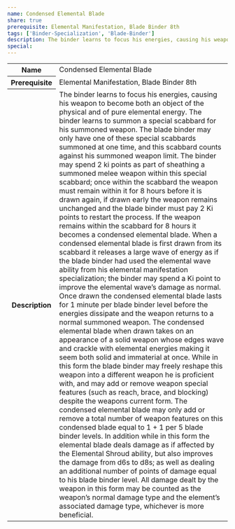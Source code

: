 ```yaml
---
name: Condensed Elemental Blade
share: true
prerequisite: Elemental Manifestation, Blade Binder 8th
tags: ['Binder-Specialization', 'Blade-Binder']
description: The binder learns to focus his energies, causing his weapon to become both an object of the physical and of pure elemental energy. The binder learns to summon a special scabbard for his summoned weapon. The blade binder may only have one of these special scabbards summoned at one time, and this scabbard counts against his summoned weapon limit.  The binder may spend 2 ki points as part of sheathing a summoned melee weapon within this special scabbard; once within the scabbard the weapon must remain within it for 8 hours before it is drawn again, if drawn early the weapon remains unchanged and the blade binder must pay 2 Ki points to restart the process. If the weapon remains within the scabbard for 8 hours it becomes a condensed elemental blade.  When a condensed elemental blade is first drawn from its scabbard it releases a large wave of energy as if the blade binder had used the elemental wave ability from his elemental manifestation specialization; the binder may spend a Ki point to improve the elemental wave’s damage as normal. Once drawn the condensed elemental blade lasts for 1 minute per blade binder level before the energies dissipate and the weapon returns to a normal summoned weapon.  The condensed elemental blade when drawn takes on an appearance of a solid weapon whose edges wave and crackle with elemental energies making it seem both solid and immaterial at once.  While in this form the blade binder may freely reshape this weapon into a different weapon he is proficient with, and may add or remove weapon special features (such as reach, brace, and blocking) despite the weapons current form. The condensed elemental blade may only add or remove a total number of weapon features on this condensed blade equal to 1 + 1 per 5 blade binder levels.  In addition while in this form the elemental blade deals damage as if affected by the Elemental Shroud ability, but also improves the damage from d6s to d8s; as well as dealing an additional number of points of damage equal to his blade binder level.  All damage dealt by the weapon in this form may be counted as the weapon’s normal damage type and the element’s associated damage type, whichever is more beneficial.
special: 
---
```

<p><span style="overflow-x: auto;"><table><tbody><tr><th>Name</th><td>Condensed Elemental Blade</td></tr><tr><th>Prerequisite</th><td>Elemental Manifestation, Blade Binder 8th</td></tr><tr><th>Description</th><td>The binder learns to focus his energies, causing his weapon to become both an object of the physical and of pure elemental energy. The binder learns to summon a special scabbard for his summoned weapon. The blade binder may only have one of these special scabbards summoned at one time, and this scabbard counts against his summoned weapon limit.  The binder may spend 2 ki points as part of sheathing a summoned melee weapon within this special scabbard; once within the scabbard the weapon must remain within it for 8 hours before it is drawn again, if drawn early the weapon remains unchanged and the blade binder must pay 2 Ki points to restart the process. If the weapon remains within the scabbard for 8 hours it becomes a condensed elemental blade.  When a condensed elemental blade is first drawn from its scabbard it releases a large wave of energy as if the blade binder had used the elemental wave ability from his elemental manifestation specialization; the binder may spend a Ki point to improve the elemental wave’s damage as normal. Once drawn the condensed elemental blade lasts for 1 minute per blade binder level before the energies dissipate and the weapon returns to a normal summoned weapon.  The condensed elemental blade when drawn takes on an appearance of a solid weapon whose edges wave and crackle with elemental energies making it seem both solid and immaterial at once.  While in this form the blade binder may freely reshape this weapon into a different weapon he is proficient with, and may add or remove weapon special features (such as reach, brace, and blocking) despite the weapons current form. The condensed elemental blade may only add or remove a total number of weapon features on this condensed blade equal to 1 + 1 per 5 blade binder levels.  In addition while in this form the elemental blade deals damage as if affected by the Elemental Shroud ability, but also improves the damage from d6s to d8s; as well as dealing an additional number of points of damage equal to his blade binder level.  All damage dealt by the weapon in this form may be counted as the weapon’s normal damage type and the element’s associated damage type, whichever is more beneficial.</td></tr></tbody></table></span></p>